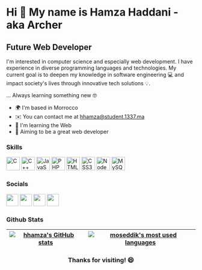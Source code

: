 Hi 👋 My name is Hamza Haddani - aka Archer
==============================
Future Web Developer
--------------------

I'm interested in computer science and especially web development. I have experience in diverse programming languages and technologies. My current goal is to deepen my knowledge in software engineering 💻 and impact society's lives through innovative tech solutions 💡.

... Always learning something new 🤓

* 🌍  I'm based in Morrocco
* ✉️  You can contact me at [hhamza@student.1337.ma](mailto:hhamza@student.1337.ma)
* 🧠  I'm learning the Web
* 🏹​ Aiming to be a great web developer

### Skills

<p align="left">
<a target="_blank"  href="https://docs.microsoft.com/en-us/cpp/?view=msvc-170" target="_blank" rel="noreferrer"><img src="https://raw.githubusercontent.com/danielcranney/readme-generator/main/public/icons/skills/c-colored.svg" width="36" height="36" alt="C" /></a>
<a target="_blank"  href="https://docs.microsoft.com/en-us/cpp/?view=msvc-170" target="_blank" rel="noreferrer"><img src="https://raw.githubusercontent.com/danielcranney/readme-generator/main/public/icons/skills/cplusplus-colored.svg" width="36" height="36" alt="C++" /></a>
<a target="_blank"  href="https://developer.mozilla.org/en-US/docs/Web/JavaScript" target="_blank" rel="noreferrer"><img src="https://raw.githubusercontent.com/danielcranney/readme-generator/main/public/icons/skills/javascript-colored.svg" width="36" height="36" alt="JavaScript" /></a>
<a target="_blank"  href="https://www.php.net/" target="_blank" rel="noreferrer"><img src="https://raw.githubusercontent.com/danielcranney/readme-generator/main/public/icons/skills/php-colored.svg" width="36" height="36" alt="PHP" /></a>
<a target="_blank"  href="https://developer.mozilla.org/en-US/docs/Glossary/HTML5" target="_blank" rel="noreferrer"><img src="https://raw.githubusercontent.com/danielcranney/readme-generator/main/public/icons/skills/html5-colored.svg" width="36" height="36" alt="HTML5" /></a>
<a target="_blank"  href="https://www.w3.org/TR/CSS/#css" target="_blank" rel="noreferrer"><img src="https://raw.githubusercontent.com/danielcranney/readme-generator/main/public/icons/skills/css3-colored.svg" width="36" height="36" alt="CSS3" /></a>
<a target="_blank"  href="https://nodejs.org/en/" target="_blank" rel="noreferrer"><img src="https://raw.githubusercontent.com/danielcranney/readme-generator/main/public/icons/skills/nodejs-colored.svg" width="36" height="36" alt="NodeJS" /></a>
<a target="_blank"  href="https://www.mysql.com/" target="_blank" rel="noreferrer"><img src="https://raw.githubusercontent.com/danielcranney/readme-generator/main/public/icons/skills/mysql-colored.svg" width="36" height="36" alt="MySQL" /></a>
</p>

### Socials

<p align="left"> <a target="_blank"  href="https://discord.com/users/982611163609198634" target="_blank" rel="noreferrer"><img src="https://raw.githubusercontent.com/danielcranney/readme-generator/main/public/icons/socials/discord.svg" width="32" height="32" /></a> <a target="_blank"  href="https://www.github.com/Archer-01" target="_blank" rel="noreferrer"><img src="https://raw.githubusercontent.com/danielcranney/readme-generator/main/public/icons/socials/github.svg" width="32" height="32" /></a> <a target="_blank"  href="https://www.linkedin.com/in/hamza-haddani-95a2091b3/" target="_blank" rel="noreferrer"><img src="https://raw.githubusercontent.com/danielcranney/readme-generator/main/public/icons/socials/linkedin.svg" width="32" height="32" /></a> <a target="_blank"  href="https://www.stackoverflow.com/users/10542572/archer" target="_blank" rel="noreferrer"><img src="https://raw.githubusercontent.com/danielcranney/readme-generator/main/public/icons/socials/stackoverflow.svg" width="32" height="32" /></a></p>

### Github Stats

| [![hhamza's GitHub stats](https://github-readme-stats.vercel.app/api?username=Archer-01&count_private=true&show_icons=true&hide=issues&hide_border=true&theme=jolly)](https://github.com/Archer-01?tab=repositories) | [![moseddik's most used languages](https://github-readme-stats.vercel.app/api/top-langs/?username=Archer-01&layout=compact&hide_border=true&theme=jolly)](https://github.com/Archer-01?tab=repositories) |
| :----------------------------------------------------------------------------------------------------------------------------------------------------------------------------------------------------------------: | :--------------------------------------------------------------------------------------------------------------------------------------------------------------------------------------------------: |

<h3 align="center">Thanks for visiting! 😄</h3>
